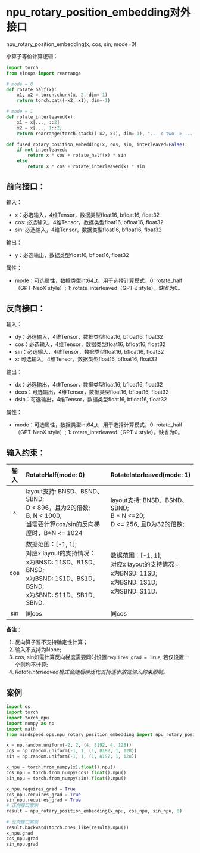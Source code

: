 # npu_rotary_position_embedding对外接口

npu_rotary_position_embedding(x, cos, sin, mode=0)

小算子等价计算逻辑：
```python
import torch
from einops import rearrange

# mode = 0
def rotate_half(x):
    x1, x2 = torch.chunk(x, 2, dim=-1)
    return torch.cat((-x2, x1), dim=-1)

# mode = 1
def rotate_interleaved(x):
    x1 = x[..., ::2]
    x2 = x[..., 1::2]
    return rearrange(torch.stack((-x2, x1), dim=-1), "... d two -> ...(d two)", two=2)

def fused_rotary_position_embedding(x, cos, sin, interleaved=False):
    if not interleaved:
        return x * cos + rotate_half(x) * sin
    else:
        return x * cos + rotate_interleaved(x) * sin
```

## 前向接口：

输入：

- x：必选输入，4维Tensor，数据类型float16, bfloat16, float32
- cos: 必选输入，4维Tensor，数据类型float16, bfloat16, float32
- sin: 必选输入，4维Tensor，数据类型float16, bfloat16, float32

输出：

- y：必选输出，数据类型float16, bfloat16, float32

属性：

- mode：可选属性，数据类型int64_t，用于选择计算模式，0: rotate_half（GPT-NeoX style）; 1: rotate_interleaved（GPT-J style）。缺省为0。


## 反向接口：

输入：

- dy：必选输入，4维Tensor，数据类型float16, bfloat16, float32
- cos：必选输入，4维Tensor，数据类型float16, bfloat16, float32
- sin：必选输入，4维Tensor，数据类型float16, bfloat16, float32
- x: 可选输入，4维Tensor，数据类型float16, bfloat16, float32

输出：

- dx：必选输出，4维Tensor，数据类型float16, bfloat16, float32
- dcos：可选输出，4维Tensor，数据类型float16, bfloat16, float32
- dsin：可选输出，4维Tensor，数据类型float16, bfloat16, float32

属性：

- mode：可选属性，数据类型int64_t，用于选择计算模式，0: rotate_half（GPT-NeoX style）; 1: rotate_interleaved（GPT-J style）。缺省为0。

## 输入约束：

| 输入 | RotateHalf(mode: 0) | RotateInterleaved(mode: 1) |
| :-: | :- | :- |
| x | layout支持: BNSD、BSND、SBND; <br> D < 896，且为2的倍数; <br> B, N < 1000;  <br> 当需要计算cos/sin的反向梯度时，B*N <= 1024 | layout支持: BNSD、BSND、SBND; <br> B * N <=20; <br> D <= 256, 且D为32的倍数; |
| cos | 数据范围：[-1, 1]; <br>对应x layout的支持情况：<br> x为BNSD: 11SD、B1SD、BNSD; <br> x为BSND: 1S1D、BS1D、BSND; <br> x为SBND: S11D、SB1D、SBND. | 数据范围：[-1, 1]; <br>对应x layout的支持情况：<br> x为BNSD: 11SD; <br> x为BSND: 1S1D; <br> x为SBND: S11D.|
| sin | 同cos | 同cos |

**备注**：
1. 反向算子暂不支持确定性计算；
2. 输入不支持为None;
3. cos, sin如需计算反向梯度需要同时设置`requires_grad = True`, 若仅设置一个则均不计算;
4. *RotateInterleaved模式会随后续泛化支持逐步放宽输入约束限制。*


## 案例

```python
import os
import torch
import torch_npu
import numpy as np
import math
from mindspeed.ops.npu_rotary_position_embedding import npu_rotary_position_embedding

x = np.random.uniform(-2, 2, (4, 8192, 4, 128))
cos = np.random.uniform(-1, 1, (1, 8192, 1, 128))
sin = np.random.uniform(-1, 1, (1, 8192, 1, 128))

x_npu = torch.from_numpy(x).float().npu()
cos_npu = torch.from_numpy(cos).float().npu()
sin_npu = torch.from_numpy(sin).float().npu()

x_npu.requires_grad = True
cos_npu.requires_grad = True
sin_npu.requires_grad = True
# 正向接口案例
result = npu_rotary_position_embedding(x_npu, cos_npu, sin_npu, 0)

# 反向接口案例
result.backward(torch.ones_like(result).npu())
x_npu.grad
cos_npu.grad
sin_npu.grad
```